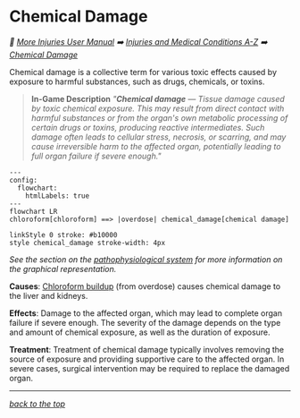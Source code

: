 # Chemical Damage

<!-- @generate_breadcrumb_trail {"template": "_:file_folder: {0}_", "connector": " :arrow_right: "} -->
_:file_folder: [More Injuries User Manual](/docs/wiki/README.md) :arrow_right: [Injuries and Medical Conditions A-Z](/docs/wiki/injuries/README.md) :arrow_right: [Chemical Damage](/docs/wiki/injuries/chemical-damage.md)_
<!-- @end_generated_block -->

Chemical damage is a collective term for various toxic effects caused by exposure to harmful substances, such as drugs, chemicals, or toxins.

> **In-Game Description**
> _"**Chemical damage** &mdash; Tissue damage caused by toxic chemical exposure. This may result from direct contact with harmful substances or from the organ's own metabolic processing of certain drugs or toxins, producing reactive intermediates. Such damage often leads to cellular stress, necrosis, or scarring, and may cause irreversible harm to the affected organ, potentially leading to full organ failure if severe enough."_

```mermaid
---
config:
  flowchart:
    htmlLabels: true
---
flowchart LR
chloroform[chloroform] ==> |overdose| chemical_damage[chemical damage]

linkStyle 0 stroke: #b10000
style chemical_damage stroke-width: 4px
```

*See the section on the [pathophysiological system](/docs/wiki/pathophysiological-system.md#pathophysiological-system) for more information on the graphical representation.*

**Causes**: [Chloroform buildup](/docs/wiki/injuries/chloroform-buildup.md#chloroform-buildup) (from overdose) causes chemical damage to the liver and kidneys.

**Effects**: Damage to the affected organ, which may lead to complete organ failure if severe enough. The severity of the damage depends on the type and amount of chemical exposure, as well as the duration of exposure.

**Treatment**: Treatment of chemical damage typically involves removing the source of exposure and providing supportive care to the affected organ. In severe cases, surgical intervention may be required to replace the damaged organ.

<!-- @generate_link_to_top {"template": "---\n_[back to the top]({1})_"} -->
---
_[back to the top](#chemical-damage)_
<!-- @end_generated_block -->
